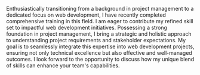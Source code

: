 Enthusiastically transitioning from a background in project management to a dedicated focus on web development, I have recently completed comprehensive training in this field. I am eager to contribute my refined skill set to impactful web development initiatives. Possessing a strong foundation in project management, I bring a strategic and holistic approach to understanding project requirements and stakeholder expectations. My goal is to seamlessly integrate this expertise into web development projects, ensuring not only technical excellence but also effective and well-managed outcomes. I look forward to the opportunity to discuss how my unique blend of skills can enhance your team's capabilities.